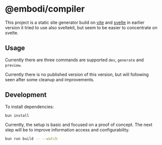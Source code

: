 # @embodi/compiler

This project is a static site generator build on [vite]() and [svelte]() in earlier version it tried to use also sveltekit, but seem to be easier to concentrate on svelte.

## Usage

Currently there are three commands are supported `dev`, `generate` and `preview`.

Currently there is no published version of this version, but will following seen after some cleanup and improvements.


## Development

To install dependencies:

```bash
bun install
```

Currently, the setup is basic and focused on a proof of concept. The next step will be to improve information access and configurability.
```bash
bun run build -- --watch
```


